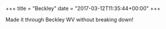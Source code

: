 +++
title = "Beckley"
date = "2017-03-12T11:35:44+00:00"
+++

Made it through Beckley WV without breaking down!
			